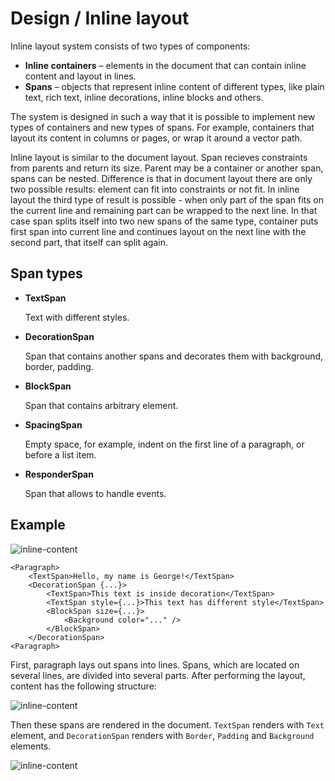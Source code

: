 # Design / Inline layout

Inline layout system consists of two types of components:

- **Inline containers** &ndash; elements in the document that can contain inline
content and layout in lines.
- **Spans** &ndash; objects that represent inline content of different types, 
like plain text, rich text, inline decorations, inline blocks and others.

The system is designed in such a way that it is possible to implement new types
of containers and new types of spans. For example, containers that layout its
content in columns or pages, or wrap it around a vector path.

Inline layout is similar to the document layout.
Span recieves constraints from parents and return its size.
Parent may be a container or another span, spans can be nested.
Difference is that in document layout there are only two possible results:
element can fit into constraints or not fit.
In inline layout the third type of result is possible - when only part of the 
span fits on the current line and remaining part can be wrapped to the next line.
In that case span splits itself into two new spans of the same type, container 
puts first span into current line and continues layout on the next line with 
the second part, that itself can split again.

## Span types 

- **TextSpan**

  Text with different styles.

- **DecorationSpan**

  Span that contains another spans and decorates them with background, border, 
  padding.

- **BlockSpan**

  Span that contains arbitrary element.

- **SpacingSpan**

  Empty space, for example, indent on the first line of a paragraph, 
  or before a list item.

- **ResponderSpan**

  Span that allows to handle events.

## Example

![inline-content](inline-painted.png)

```
<Paragraph>
    <TextSpan>Hello, my name is George!</TextSpan>
    <DecorationSpan {...}>
        <TextSpan>This text is inside decoration</TextSpan>
        <TextSpan style={...}>This text has different style</TextSpan>
        <BlockSpan size={...}>
            <Background color="..." />
        </BlockSpan>
    </DecorationSpan>
<Paragraph>
```

First, paragraph lays out spans into lines.
Spans, which are located on several lines, are divided into several parts.
After performing the layout, content has the following structure:

![inline-content](inline-lines.png)

Then these spans are rendered in the document.
`TextSpan` renders with `Text` element, and `DecorationSpan` renders with
`Border`, `Padding` and `Background` elements.

![inline-content](inline-render.png)
